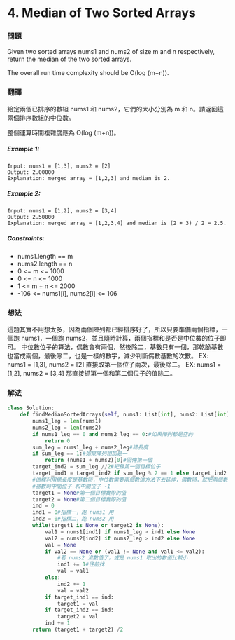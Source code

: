 # 4. Median of Two Sorted Arrays
### 問題
Given two sorted arrays nums1 and nums2 of size m and n respectively, return the median of the two sorted arrays.

The overall run time complexity should be O(log (m+n)).

 ### 翻譯
給定兩個已排序的數組 nums1 和 nums2，它們的大小分別為 m 和 n。請返回這兩個排序數組的中位數。

整個運算時間複雜度應為 O(log (m+n))。

##### Example 1:
    Input: nums1 = [1,3], nums2 = [2]
    Output: 2.00000
    Explanation: merged array = [1,2,3] and median is 2.
##### Example 2:
    Input: nums1 = [1,2], nums2 = [3,4]
    Output: 2.50000
    Explanation: merged array = [1,2,3,4] and median is (2 + 3) / 2 = 2.5.
##### Constraints:
- nums1.length == m
- nums2.length == n
- 0 <= m <= 1000
- 0 <= n <= 1000
- 1 <= m + n <= 2000
- -106 <= nums1[i], nums2[i] <= 106

### 想法
這題其實不用想太多，因為兩個陣列都已經排序好了，所以只要準備兩個指標，一個跑 nums1，一個跑 nums2，並且隨時計算，兩個指標和是否是中位數的位子即可。
中位數位子的算法，偶數會有兩個，然後除二，基數只有一個，那乾脆基數也當成兩個，最後除二，也是一樣的數字，減少判斷偶數基數的次數。
EX: nums1 = [1,3], nums2 = [2] 直接取第一個位子兩次，最後除二。
EX: nums1 = [1,2], nums2 = [3,4] 那直接抓第一個和第二個位子的值除二。


### 解法
```python
class Solution:
    def findMedianSortedArrays(self, nums1: List[int], nums2: List[int]) -> float:
        nums1_leg = len(nums1)
        nums2_leg = len(nums2)
        if nums1_leg == 0 and nums2_leg == 0:#如果陣列都是空的
            return 0
        sum_leg = nums1_leg + nums2_leg#總長度
        if sum_leg == 1:#如果陣列相加是一
            return (nums1 + nums2)[0]#回傳第一個
        target_ind2 = sum_leg //2#紀錄第一個目標位子
        target_ind1 = target_ind2 if sum_leg % 2 == 1 else target_ind2 - 1#紀錄第二個目標位子
        #這裡利用總長度是基數時，中位數需要兩個數這方法下去延伸，偶數時，就把兩個數都設成相同，反正除二還是一樣的數值
        #基數時中間位子 和中間位子 -1
        target1 = None#第一個目標實際的值
        target2 = None#第二個目標實際的值
        ind = 0
        ind1 = 0#指標一，跑 nums1 用
        ind2 = 0#指標二，跑 nums2 用
        while(target1 is None or target2 is None):
            val1 = nums1[ind1] if nums1_leg > ind1 else None
            val2 = nums2[ind2] if nums2_leg > ind2 else None
            val = None
            if val2 == None or (val1 != None and val1 <= val2):
                #若 nums2 沒數值了，或是 nums1 取出的數值比較小
                ind1 += 1#往前找
                val = val1
            else:
                ind2 += 1
                val = val2
            if target_ind1 == ind:
                target1 = val
            if target_ind2 == ind:
                target2 = val          
            ind += 1
        return (target1 + target2) /2 
```